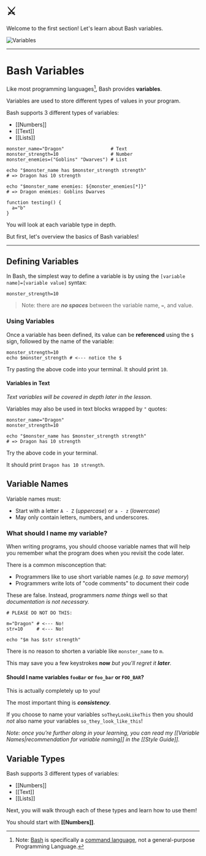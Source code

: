 # ⚔️

Welcome to the first section! Let's learn about Bash variables.

![Variables](Variables.jpg)

---

# Bash Variables

Like most programming languages[^1], Bash provides **variables**.

Variables are used to store different types of values in your program.

Bash supports 3 different types of variables:

- [[Numbers]]
- [[Text]]
- [[Lists]]

```shell
monster_name="Dragon"                 # Text
monster_strength=10                   # Number
monster_enemies=("Goblins" "Dwarves") # List

echo "$monster_name has $monster_strength strength"
# => Dragon has 10 strength

echo "$monster_name enemies: ${monster_enemies[*]}"
# => Dragon enemies: Goblins Dwarves

function testing() {
  a="b"
}
```

You will look at each variable type in depth.

But first, let's overview the basics of Bash variables!

---

## Defining Variables

In Bash, the simplest way to define a variable is by using the `[variable name]=[variable value]` syntax:

```shell
monster_strength=10
```

> Note: there are _**no spaces**_ between the variable name, `=`, and value.

### Using Variables

Once a variable has been defined, its value can be **referenced** using the `$` sign, followed by the name of the variable:

```shell
monster_strength=10
echo $monster_strength # <--- notice the $
```

Try pasting the above code into your terminal. It should print `10`.

#### Variables in Text

_Text variables will be covered in depth later in the lesson._

Variables may also be used in text blocks wrapped by `"` quotes:

```shell
monster_name="Dragon"
monster_strength=10

echo "$monster_name has $monster_strength strength"
# => Dragon has 10 strength
```

Try the above code in your terminal.

It should print `Dragon has 10 strength`.

## Variable Names

Variable names must:
- Start with a letter `A - Z` (*uppercase*) or `a - z` (*lowercase*)
- May only contain letters, numbers, and underscores.

### What should I name my variable?

When writing programs, you should choose variable names that will help you remember what the program does when you revisit the code later.

There is a common misconception that:
- Programmers like to use short variable names (_e.g. to save memory_)
- Programmers write lots of "code comments" to document their code

These are false. Instead, programmers _name things_ well so that _documentation is not necessary._

```shell
# PLEASE DO NOT DO THIS:

m="Dragon" # <--- No!
str=10     # <--- No!

echo "$m has $str strength"
```

There is no reason to shorten a variable like `monster_name` to `m`.

This may save you a few keystrokes **now** _but you'll regret it **later**._

#### Should I name variables `fooBar` or `foo_bar` or `FOO_BAR`?

This is actually completely up to you!

The most important thing is _**consistency**._

If you choose to name your variables `soTheyLookLikeThis` then you should _not_ also name your variables `so_they_look_like_this`!

_Note: once you're further along in your learning, you can read my [[Variable Names|recommendation for variable naming]] in the [[Style Guide]]._

## Variable Types

Bash supports 3 different types of variables:

- [[Numbers]]
- [[Text]]
- [[Lists]]

Next, you will walk through each of these types and learn how to use them!

You should start with **[[Numbers]]**.


[^1]: Note: [Bash](https://en.wikipedia.org/wiki/Bash_(Unix_shell)) is specifically a [command language](https://en.wikipedia.org/wiki/Command_language), not a general-purpose Programming Language.
